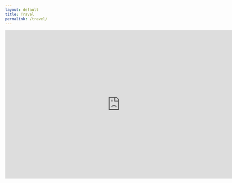 ```yaml
---
layout: default
title: Travel
permalink: /travel/
---
```


<iframe src="https://www.google.com/maps/d/u/0/embed?mid=1-ALp5FB5FFmoVQl2K82Ubkptu1PLnsjU" width="740" height="480" marginheight="0" marginwidth="0" frameborder="0"></iframe>
